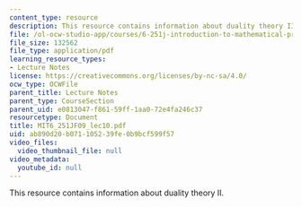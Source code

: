```yaml
---
content_type: resource
description: This resource contains information about duality theory II.
file: /ol-ocw-studio-app/courses/6-251j-introduction-to-mathematical-programming-fall-2009/ab890d20b071105239fe0b9bcf599f57_MIT6_251JF09_lec10.pdf
file_size: 132562
file_type: application/pdf
learning_resource_types:
- Lecture Notes
license: https://creativecommons.org/licenses/by-nc-sa/4.0/
ocw_type: OCWFile
parent_title: Lecture Notes
parent_type: CourseSection
parent_uid: e0813047-f861-59ff-1aa0-72e4fa246c37
resourcetype: Document
title: MIT6_251JF09_lec10.pdf
uid: ab890d20-b071-1052-39fe-0b9bcf599f57
video_files:
  video_thumbnail_file: null
video_metadata:
  youtube_id: null
---
```

This resource contains information about duality theory II.